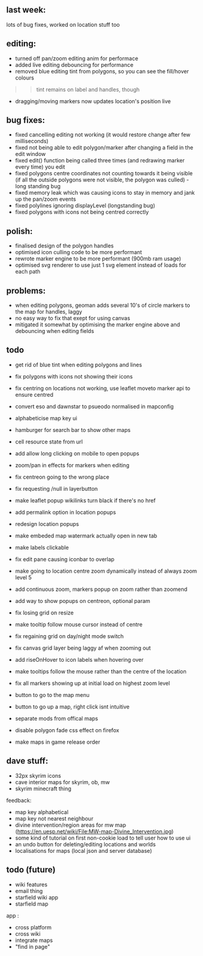 ## last week:

lots of bug fixes, worked on location stuff too


## editing:
- turned off pan/zoom editing anim for performace
- added live editing debouncing for performance
- removed blue editing tint from polygons, so you can see the fill/hover colours
>> tint remains on label and handles, though
- dragging/moving markers now updates location's position live

## bug fixes:
- fixed cancelling editing not working (it would restore change after few milliseconds)
- fixed not being able to edit polygon/marker after changing a field in the edit window
- fixed edit() function being called three times (and redrawing marker every time) you edit
- fixed polygons centre coordinates not counting towards it being visible (if all the outside polygons were not visible, the polygon was culled) - long standing bug
- fixed memory leak which was causing icons to stay in memory and jank up the pan/zoom events
- fixed polylines ignoring displayLevel (longstanding bug)
- fixed polygons with icons not being centred correctly

## polish:
- finalised design of the polygon handles
- optimised icon culling code to be more performant
- rewrote marker engine to be more performant (900mb ram usage)
- optimised svg renderer to use just 1 svg element instead of loads for each path

## problems:
- when editing polygons, geoman adds several 10's of circle markers to the map for handles, laggy
- no easy way to fix that exept for using canvas
- mitigated it somewhat by optimising the marker engine above and debouncing when editing fields





## todo

- get rid of blue tint when editing polygons and lines
- fix polygons with icons not showing their icons

- fix centring on locations not working, use leaflet moveto marker api to ensure centred
- convert eso and dawnstar to psueodo normalised in mapconfig

- alphabeticise map key ui
- hamburger for search bar to show other maps
- cell resource state from url
- add allow long clicking on mobile to open popups
- zoom/pan in effects for markers when editing
- fix centreon going to the wrong place
- fix requesting /null in layerbutton
- make leaflet popup wikilinks turn black if there's no href
- add permalink option in location popups
- redesign location popups
- make embeded map watermark actually open in new tab
- make labels clickable
- fix edit pane causing iconbar to overlap
- make going to location centre zoom dynamically instead of always zoom level 5
- add continuous zoom, markers popup on zoom rather than zoomend
- add way to show popups on centreon, optional param
- fix losing grid on resize
- make tooltip follow mouse cursor instead of centre
- fix regaining grid on day/night mode switch
- fix canvas grid layer being laggy af when zooming out
- add riseOnHover to icon labels when hovering over
- make tooltips follow the mouse rather than the centre of the location
- fix all markers showing up at initial load on highest zoom level
- button to go to the map menu
- button to go up a map, right click isnt intuitive
- separate mods from offical maps
- disable polygon fade css effect on firefox
- make maps in game release order

## dave stuff:
- 32px skyrim icons
- cave interior maps for skyrim, ob, mw
- skyrim minecraft thing


feedback:
- map key alphabetical
- map key not nearest neighbour
- divine intervention/region areas for mw map (https://en.uesp.net/wiki/File:MW-map-Divine_Intervention.jpg)
- some kind of tutorial on first non-cookie load to tell user how to use ui
- an undo button for deleting/editing locations and worlds
- localisations for maps (local json and server database)

## todo (future)
- wiki features
- email thing
- starfield wiki app
- starfield map

app :
- cross platform
- cross wiki
- integrate maps
- "find in page"